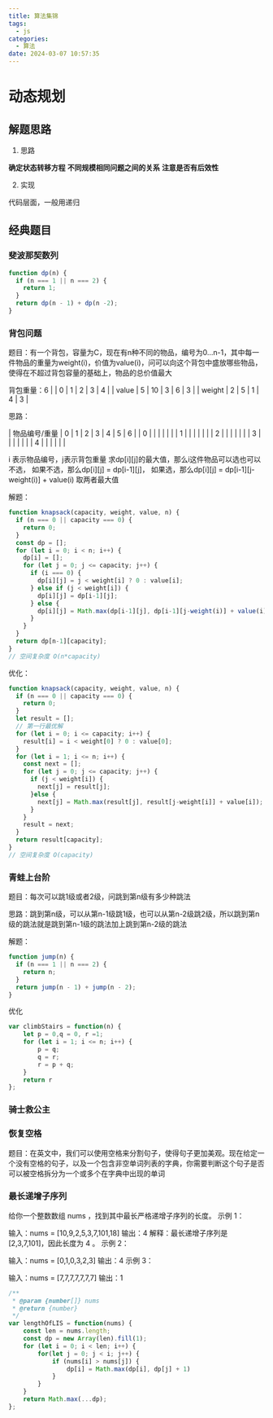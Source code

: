 ```yaml
---
title: 算法集锦
tags:
  - js
categories:
  - 算法
date: 2024-03-07 10:57:35
---
```


# 动态规划

## 解题思路

1. 思路

**确定状态转移方程**
**不同规模相同问题之间的关系**
**注意是否有后效性**

2. 实现
 
代码层面，一般用递归

## 经典题目

### 斐波那契数列

```javascript
function dp(n) {
  if (n === 1 || n === 2) {
    return 1;
  }
  return dp(n - 1) + dp(n -2);
}
```

### 背包问题

题目：有一个背包，容量为C，现在有n种不同的物品，编号为0...n-1，其中每一件物品的重量为weight(i)，价值为value(i)，问可以向这个背包中盛放哪些物品，使得在不超过背包容量的基础上，物品的总价值最大

背包重量：6
|      | 0 | 1 | 2 | 3 | 4 |
| value | 5 | 10 | 3 | 6 | 3 |
| weight | 2 | 5 | 1 | 4 | 3 | 

思路：

| 物品编号/重量 | 0 | 1 | 2 | 3 | 4 | 5 | 6 |
| 0 |  |  |  |  |  |
| 1 |  |  |  |  |  | 
| 2 |  |  |  |  |  | 
| 3 |  |  |  |  |  | 
| 4 |  |  |  |  |  | 

i 表示物品编号，j表示背包重量
求dp[i][j]的最大值，那么i这件物品可以选也可以不选，
如果不选，那么dp[i][j] = dp[i-1][j]，
如果选，那么dp[i][j] = dp[i-1][j-weight(i)] + value(i)
取两者最大值


解题：
```javascript
function knapsack(capacity, weight, value, n) {
  if (n === 0 || capacity === 0) {
    return 0;
  }
  const dp = [];
  for (let i = 0; i < n; i++) {
    dp[i] = [];
    for (let j = 0; j <= capacity; j++) {
      if (i === 0) {
        dp[i][j] = j < weight[i] ? 0 : value[i];  
      } else if (j < weight[i]) {
        dp[i][j] = dp[i-1][j];
      } else {
        dp[i][j] = Math.max(dp[i-1][j], dp[i-1][j-weight(i)] + value(i))
      }
    }
  }
  return dp[n-1][capacity];
}
// 空间复杂度 O(n*capacity)
```

优化：

```javascript
function knapsack(capacity, weight, value, n) {
  if (n === 0 || capacity === 0) {
    return 0;
  }
  let result = [];
  // 第一行最优解
  for (let i = 0; i <= capacity; i++) {
    result[i] = i < weight[0] ? 0 : value[0];
  }
  for (let i = 1; i <= n; i++) {
    const next = [];
    for (let j = 0; j <= capacity; j++) {
      if (j < weight[i]) {
        next[j] = result[j];
      }else {
        next[j] = Math.max(result[j], result[j-weight[i]] + value[i]);
      }
    }
    result = next;
  }
  return result[capacity];
}
// 空间复杂度 O(capacity)
```


### 青蛙上台阶

题目：每次可以跳1级或者2级，问跳到第n级有多少种跳法

思路：跳到第n级，可以从第n-1级跳1级，也可以从第n-2级跳2级，所以跳到第n级的跳法就是跳到第n-1级的跳法加上跳到第n-2级的跳法

解题：
```javascript
function jump(n) {
  if (n === 1 || n === 2) {
    return n;
  }
  return jump(n - 1) + jump(n - 2);
}
```

优化
```javascript
var climbStairs = function(n) {
    let p = 0,q = 0, r =1;
    for (let i = 1; i <= n; i++) {
        p = q;
        q = r;
        r = p + q;
    }
    return r
};
```

### 骑士救公主

### 恢复空格

题目：在英文中，我们可以使用空格来分割句子，使得句子更加美观。现在给定一个没有空格的句子，以及一个包含非空单词列表的字典，你需要判断这个句子是否可以被空格拆分为一个或多个在字典中出现的单词

### 最长递增子序列

给你一个整数数组 nums ，找到其中最长严格递增子序列的长度。
示例 1：

输入：nums = [10,9,2,5,3,7,101,18]
输出：4
解释：最长递增子序列是 [2,3,7,101]，因此长度为 4 。
示例 2：

输入：nums = [0,1,0,3,2,3]
输出：4
示例 3：

输入：nums = [7,7,7,7,7,7,7]
输出：1

```javascript
/**
 * @param {number[]} nums
 * @return {number}
 */
var lengthOfLIS = function(nums) {
    const len = nums.length;
    const dp = new Array(len).fill(1);
    for (let i = 0; i < len; i++) {
        for(let j = 0; j < i; j++) {
            if (nums[i] > nums[j]) {
                dp[i] = Math.max(dp[i], dp[j] + 1)
            }
        }
    }
    return Math.max(...dp);
};
```
